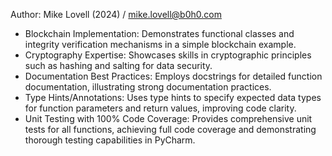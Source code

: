 Author: Mike Lovell (2024) / mike.lovell@b0h0.com

- Blockchain Implementation: Demonstrates functional classes and integrity verification mechanisms in a simple blockchain example.
- Cryptography Expertise: Showcases skills in cryptographic principles such as hashing and salting for data security.
- Documentation Best Practices: Employs docstrings for detailed function documentation, illustrating strong documentation practices.
- Type Hints/Annotations: Uses type hints to specify expected data types for function parameters and return values, improving code clarity.
- Unit Testing with 100% Code Coverage: Provides comprehensive unit tests for all functions, achieving full code coverage and demonstrating thorough testing capabilities in PyCharm.
